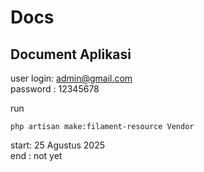 # Docs  

## Document Aplikasi  

user login: admin@gmail.com  
password : 12345678  

run
```
php artisan make:filament-resource Vendor
```

start: 25 Agustus 2025  
end : not yet
